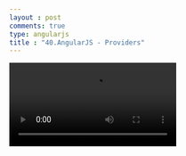 ```yaml
---
layout : post
comments: true
type: angularjs
title : "40.AngularJS - Providers"
---
```


<video controls="controls"  class="movie" src="https://dl.dropboxusercontent.com/u/161895058/Video/angularjs/40.%20Egghead.io%20-%20AngularJS%20-%20Providers.mp4">
</video>
